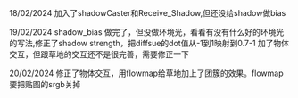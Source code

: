 18/02/2024  加入了shadowCaster和Receive_Shadow,但还没给shadow做bias    

19/02/2024  shadow_bias 做完了，但没做环境光，看看有没有什么好的环境光的写法,修正了shadow strength，把diffsue的dot值从-1到1映射到0.7-1
            加了物体交互，但跟草地的交互还不是很完善，需要修正一下    
            
20/02/2024  修正了物体交互，用flowmap给草地加上了团簇的效果。flowmap要把贴图的srgb关掉